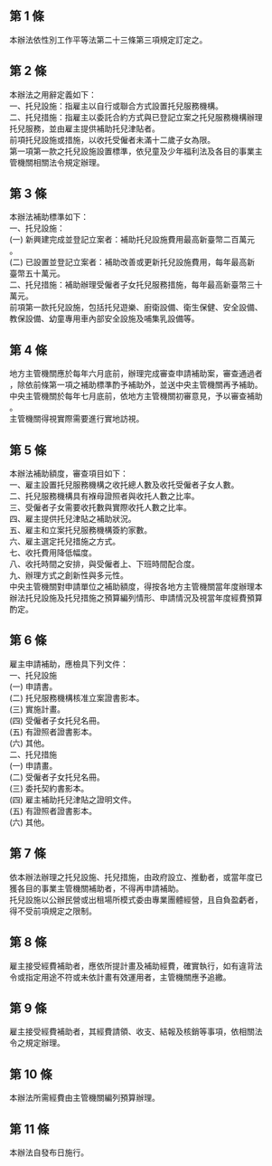 第 1 條
-------
本辦法依性別工作平等法第二十三條第三項規定訂定之。

第 2 條
-------
本辦法之用辭定義如下：  
一、托兒設施：指雇主以自行或聯合方式設置托兒服務機構。  
二、托兒措施：指雇主以委託合約方式與已登記立案之托兒服務機構辦理  
    托兒服務，並由雇主提供補助托兒津貼者。  
前項托兒設施或措施，以收托受僱者未滿十二歲子女為限。  
第一項第一款之托兒設施設置標準，依兒童及少年福利法及各目的事業主  
管機關相關法令規定辦理。

第 3 條
-------
本辦法補助標準如下：  
一、托兒設施：  
 (一) 新興建完成並登記立案者：補助托兒設施費用最高新臺幣二百萬元  
      。  
 (二) 已設置並登記立案者：補助改善或更新托兒設施費用，每年最高新  
      臺幣五十萬元。  
二、托兒措施：補助辦理受僱者子女托兒服務措施，每年最高新臺幣三十  
    萬元。  
前項第一款托兒設施，包括托兒遊樂、廚衛設備、衛生保健、安全設備、  
教保設備、幼童專用車內部安全設施及哺集乳設備等。

第 4 條
-------
地方主管機關應於每年六月底前，辦理完成審查申請補助案，審查通過者  
，除依前條第一項之補助標準酌予補助外，並送中央主管機關再予補助。  
中央主管機關於每年七月底前，依地方主管機關初審意見，予以審查補助  
。  
主管機關得視實際需要進行實地訪視。

第 5 條
-------
本辦法補助額度，審查項目如下：  
一、雇主設置托兒服務機構之收托總人數及收托受僱者子女人數。  
二、托兒服務機構具有褓母證照者與收托人數之比率。  
三、受僱者子女需要收托數與實際收托人數之比率。  
四、雇主提供托兒津貼之補助狀況。  
五、雇主和立案托兒服務機構簽約家數。  
六、雇主選定托兒措施之方式。  
七、收托費用降低幅度。  
八、收托時間之安排，與受僱者上、下班時間配合度。  
九、辦理方式之創新性與多元性。  
中央主管機關對申請單位之補助額度，得按各地方主管機關當年度辦理本  
辦法托兒設施及托兒措施之預算編列情形、申請情況及視當年度經費預算  
酌定。

第 6 條
-------
雇主申請補助，應檢具下列文件：  
一、托兒設施  
 (一) 申請書。  
 (二) 托兒服務機構核准立案證書影本。  
 (三) 實施計畫。  
 (四) 受僱者子女托兒名冊。  
 (五) 有證照者證書影本。  
 (六) 其他。  
二、托兒措施  
 (一) 申請畫。  
 (二) 受僱者子女托兒名冊。  
 (三) 委托契約書影本。  
 (四) 雇主補助托兒津貼之證明文件。  
 (五) 有證照者證書影本。  
 (六) 其他。

第 7 條
-------
依本辦法辦理之托兒設施、托兒措施，由政府設立、推動者，或當年度已  
獲各目的事業主管機關補助者，不得再申請補助。  
托兒設施以公辦民營或出租場所模式委由專業團體經營，且自負盈虧者，  
得不受前項規定之限制。

第 8 條
-------
雇主接受經費補助者，應依所提計畫及補助經費，確實執行，如有違背法  
令或指定用途不符或未依計畫有效運用者，主管機關應予追繳。

第 9 條
-------
雇主接受經費補助者，其經費請領、收支、結報及核銷等事項，依相關法  
令之規定辦理。

第 10 條
--------
本辦法所需經費由主管機關編列預算辦理。

第 11 條
--------
本辦法自發布日施行。

